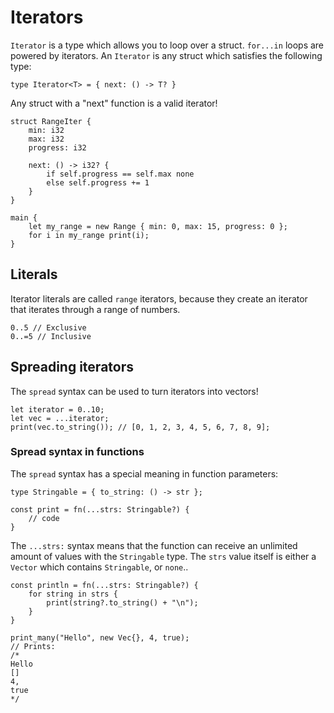 
# Iterators

`Iterator` is a type which allows you to loop over a struct. `for...in` loops are powered by iterators. An `Iterator` is any struct which satisfies the following type:

```
type Iterator<T> = { next: () -> T? }
```

Any struct with a "next" function is a valid iterator!


```
struct RangeIter {
    min: i32
    max: i32
    progress: i32

    next: () -> i32? {
        if self.progress == self.max none 
        else self.progress += 1
    }
}

main {
    let my_range = new Range { min: 0, max: 15, progress: 0 };
    for i in my_range print(i);
}
```


## Literals

Iterator literals are called `range` iterators, because they create an iterator that iterates through a range of numbers.

```
0..5 // Exclusive
0..=5 // Inclusive
```

## Spreading iterators

The `spread` syntax can be used to turn iterators into vectors!

```
let iterator = 0..10;
let vec = ...iterator;
print(vec.to_string()); // [0, 1, 2, 3, 4, 5, 6, 7, 8, 9];
```

### Spread syntax in functions

The `spread` syntax has a special meaning in function parameters:

```
type Stringable = { to_string: () -> str };

const print = fn(...strs: Stringable?) {
    // code
}
```

The `...strs:` syntax means that the function can receive an unlimited amount of values with the `Stringable` type. The `strs` value itself is either a `Vector` which contains `Stringable`, or `none`..

```
const println = fn(...strs: Stringable?) {
    for string in strs {
        print(string?.to_string() + "\n");
    }
}

print_many("Hello", new Vec{}, 4, true); 
// Prints:
/*
Hello
[]
4,
true
*/
```